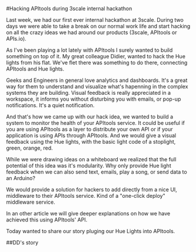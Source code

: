 #Hacking APItools during 3scale internal hackathon

Last week, we had our first ever internal hackathon at 3scale. During two days we were able to take a break on our normal work life and start hacking on all the crazy ideas we had around our products (3scale, APItools or APIs.io).

As I've been playing a lot lately with APItools I surely wanted to build something on top of it. My great colleague Didier, wanted to hack the Hue lights from his flat. We've flet there was something to do there, connecting APItools and Hue lights.

Geeks and Engineers in general love analytics and dashboards. It's a great way for them to understand and visualize what's hapenning in the complex systems they are building. Visual feedback is really appreciated in a workspace, it informs you without disturbing you with emails, or pop-up notifications. It's a quiet notification.

And that's how we came up with our hack idea, we wanted to build a system to monitor the health of your APItools service. It could be useful if you are using APItools as a layer to distribute your own API or if your application is using APIs through APItools. And we would give a visual feedback using the Hue lights, with the basic light code of a stoplight, green, orange, red.

While we were drawing ideas on a whiteboard we realized that the full potential of this idea was it's modularity. Why only provide Hue light feedback when we can also send text, emails, play a song, or send data to an Arduino?

We would provide a solution for hackers to add directly from a nice UI, middleware to their APItools service. Kind of a "one-click deploy" middleware service.

In an other article we will give deeper explanations on how we have achieved this using APItools' API.

Today wanted to share our story pluging our Hue Lights into APItools.


##DD's story
  
  
